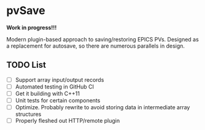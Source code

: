 # pvSave

**Work in progress!!!**

Modern plugin-based approach to saving/restoring EPICS PVs. Designed as a replacement for autosave, so there are numerous parallels in design.

## TODO List

- [ ] Support array input/output records
- [ ] Automated testing in GitHub CI
- [ ] Get it building with C++11
- [ ] Unit tests for certain components
- [ ] Optimize. Probably rewrite to avoid storing data in intermediate array structures
- [ ] Properly fleshed out HTTP/remote plugin
